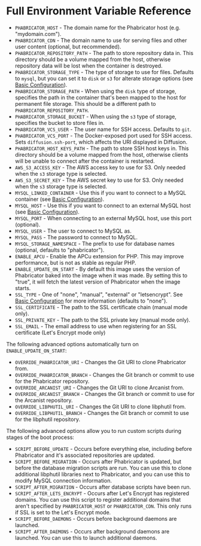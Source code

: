 # Full Environment Variable Reference

- `PHABRICATOR_HOST` - The domain name for the Phabricator host (e.g. "mydomain.com").
- `PHABRICATOR_CDN` - The domain name to use for serving files and other user content (optional, but recommended).
- `PHABRICATOR_REPOSITORY_PATH` - The path to store repository data in.  This directory should be a volume mapped from the host, otherwise repository data will be lost when the container is destroyed.
- `PHABRICATOR_STORAGE_TYPE` - The type of storage to use for files.  Defaults to `mysql`, but you can set it to `disk` or `s3` for alterate storage options (see [Basic Configuration](BASIC-CONFIG.md)).
- `PHABRICATOR_STORAGE_PATH` - When using the `disk` type of storage, specifies the path in the container that's been mapped to the host for permanent file storage.  This should be a different path to `PHABRICATOR_REPOSITORY_PATH`.
- `PHABRICATOR_STORAGE_BUCKET` - When using the `s3` type of storage, specifies the bucket to store files in.
- `PHABRICATOR_VCS_USER` - The user name for SSH access. Defaults to `git`.
- `PHABRICATOR_VCS_PORT` - The Docker-exposed port used for SSH access. Sets `diffusion.ssh-port`, which affects the URI displayed in Diffusion.
- `PHABRICATOR_HOST_KEYS_PATH` - The path to store SSH host keys in.  This directory should be a volume mapped from the host, otherwise clients will be unable to connect after the container is restarted.
- `AWS_S3_ACCESS_KEY` - The AWS access key to use for S3.  Only needed when the `s3` storage type is selected.
- `AWS_S3_SECRET_KEY` - The AWS secret key to use for S3.  Only needed when the `s3` storage type is selected.
- `MYSQL_LINKED_CONTAINER` - Use this if you want to connect to a MySQL container (see [Basic Configuration](BASIC-CONFIG.md)).
- `MYSQL_HOST` - Use this if you want to connect to an external MySQL host (see [Basic Configuration](BASIC-CONFIG.md)).
- `MYSQL_PORT` - When connecting to an external MySQL host, use this port (optional).
- `MYSQL_USER` - The user to connect to MySQL as.
- `MYSQL_PASS` - The password to connect to MySQL.
- `MYSQL_STORAGE_NAMESPACE` - The prefix to use for database names (optional, defaults to "phabricator").
- `ENABLE_APCU` - Enable the APCu extension for PHP.  This may improve performance, but is not as stable as regular PHP.
- `ENABLE_UPDATE_ON_START` - By default this image uses the version of Phabricator baked into the image when it was made.  By setting this to "true", it will fetch the latest version of Phabricator when the image starts.
- `SSL_TYPE` - One of "none", "manual", "external" or "letsencrypt".  See [Basic Configuration](BASIC-CONFIG.md) for more information (defaults to "none").
- `SSL_CERTIFICATE` - The path to the SSL certificate chain (manual mode only).
- `SSL_PRIVATE_KEY` - The path to the SSL private key (manual mode only).
- `SSL_EMAIL` - The email address to use when registering for an SSL certificate (Let's Encrypt mode only)

The following advanced options automatically turn on `ENABLE_UPDATE_ON_START`:

- `OVERRIDE_PHABRICATOR_URI` - Changes the Git URI to clone Phabricator from.
- `OVERRIDE_PHABRICATOR_BRANCH` - Changes the Git branch or commit to use for the Phabricator repository.
- `OVERRIDE_ARCANIST_URI` - Changes the Git URI to clone Arcanist from.
- `OVERRIDE_ARCANIST_BRANCH` - Changes the Git branch or commit to use for the Arcanist repository.
- `OVERRIDE_LIBPHUTIL_URI` - Changes the Git URI to clone libphutil from.
- `OVERRIDE_LIBPHUTIL_BRANCH` - Changes the Git branch or commit to use for the libphutil repository.

The following advanced options allow you to run custom scripts during stages of the boot process:

- `SCRIPT_BEFORE_UPDATE` - Occurs before everything else, including before Phabricator and it's associated repositories are updated.
- `SCRIPT_BEFORE_MIGRATION` - Occurs after Phabricator is updated, but before the database migration scripts are run.  You can use this to clone additional libphutil libraries next to Phabricator, and you can use this to modify MySQL connection information.
- `SCRIPT_AFTER_MIGRATION` - Occurs after database scripts have been run.
- `SCRIPT_AFTER_LETS_ENCRYPT` - Occurs after Let's Encrypt has registered domains.  You can use this script to register additional domains that aren't specified by `PHABRICATOR_HOST` or `PHABRICATOR_CDN`.  This only runs if SSL is set to the Let's Encrypt mode.
- `SCRIPT_BEFORE_DAEMONS` - Occurs before background daemons are launched.
- `SCRIPT_AFTER_DAEMONS` - Occurs after background daemons are launched.  You can use this to launch additional daemons.

